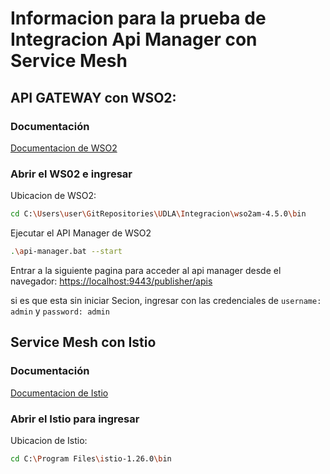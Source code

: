 # Informacion para la prueba de Integracion Api Manager con Service Mesh

## API GATEWAY con WSO2:

### Documentación
[Documentacion de WSO2](https://apim.docs.wso2.com/en/latest/install-and-setup/install/installing-the-product/running-the-api-m/)

### Abrir el WS02 e ingresar
Ubicacion de WSO2:
```bash
cd C:\Users\user\GitRepositories\UDLA\Integracion\wso2am-4.5.0\bin
```

Ejecutar el API Manager de WSO2
```bash
.\api-manager.bat --start
```

Entrar a la siguiente pagina para acceder al api manager desde el navegador: [https://localhost:9443/publisher/apis](https://localhost:9443/publisher/apis)

si es que esta sin iniciar Secion, ingresar con las credenciales de `username: admin` y `password: admin`

## Service Mesh con Istio

### Documentación
[Documentacion de Istio](https://istio.io/latest/docs/setup/getting-started/)

### Abrir el Istio para ingresar
Ubicacion de Istio:
```bash
cd C:\Program Files\istio-1.26.0\bin
```

